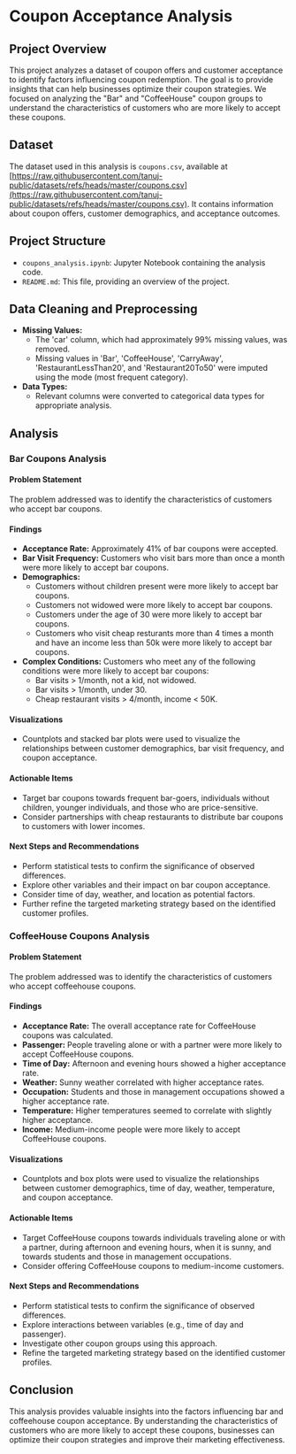 # Coupon Acceptance Analysis

## Project Overview

This project analyzes a dataset of coupon offers and customer acceptance to identify factors influencing coupon redemption. The goal is to provide insights that can help businesses optimize their coupon strategies. We focused on analyzing the "Bar" and "CoffeeHouse" coupon groups to understand the characteristics of customers who are more likely to accept these coupons.

## Dataset

The dataset used in this analysis is `coupons.csv`, available at [https://raw.githubusercontent.com/tanuj-public/datasets/refs/heads/master/coupons.csv](https://raw.githubusercontent.com/tanuj-public/datasets/refs/heads/master/coupons.csv). It contains information about coupon offers, customer demographics, and acceptance outcomes.

## Project Structure

* `coupons_analysis.ipynb`: Jupyter Notebook containing the analysis code.
* `README.md`: This file, providing an overview of the project.

## Data Cleaning and Preprocessing

* **Missing Values:**
    * The 'car' column, which had approximately 99% missing values, was removed.
    * Missing values in 'Bar', 'CoffeeHouse', 'CarryAway', 'RestaurantLessThan20', and 'Restaurant20To50' were imputed using the mode (most frequent category).
* **Data Types:**
    * Relevant columns were converted to categorical data types for appropriate analysis.

## Analysis

### Bar Coupons Analysis

#### Problem Statement

The problem addressed was to identify the characteristics of customers who accept bar coupons.

#### Findings

* **Acceptance Rate:** Approximately 41% of bar coupons were accepted.
* **Bar Visit Frequency:** Customers who visit bars more than once a month were more likely to accept bar coupons.
* **Demographics:**
    * Customers without children present were more likely to accept bar coupons.
    * Customers not widowed were more likely to accept bar coupons.
    * Customers under the age of 30 were more likely to accept bar coupons.
    * Customers who visit cheap resturants more than 4 times a month and have an income less than 50k were more likely to accept bar coupons.
* **Complex Conditions:** Customers who meet any of the following conditions were more likely to accept bar coupons:
    * Bar visits > 1/month, not a kid, not widowed.
    * Bar visits > 1/month, under 30.
    * Cheap restaurant visits > 4/month, income < 50K.

#### Visualizations

* Countplots and stacked bar plots were used to visualize the relationships between customer demographics, bar visit frequency, and coupon acceptance.

#### Actionable Items

* Target bar coupons towards frequent bar-goers, individuals without children, younger individuals, and those who are price-sensitive.
* Consider partnerships with cheap restaurants to distribute bar coupons to customers with lower incomes.

#### Next Steps and Recommendations

* Perform statistical tests to confirm the significance of observed differences.
* Explore other variables and their impact on bar coupon acceptance.
* Consider time of day, weather, and location as potential factors.
* Further refine the targeted marketing strategy based on the identified customer profiles.

### CoffeeHouse Coupons Analysis

#### Problem Statement

The problem addressed was to identify the characteristics of customers who accept coffeehouse coupons.

#### Findings

* **Acceptance Rate:** The overall acceptance rate for CoffeeHouse coupons was calculated.
* **Passenger:** People traveling alone or with a partner were more likely to accept CoffeeHouse coupons.
* **Time of Day:** Afternoon and evening hours showed a higher acceptance rate.
* **Weather:** Sunny weather correlated with higher acceptance rates.
* **Occupation:** Students and those in management occupations showed a higher acceptance rate.
* **Temperature:** Higher temperatures seemed to correlate with slightly higher acceptance.
* **Income:** Medium-income people were more likely to accept CoffeeHouse coupons.

#### Visualizations

* Countplots and box plots were used to visualize the relationships between customer demographics, time of day, weather, temperature, and coupon acceptance.

#### Actionable Items

* Target CoffeeHouse coupons towards individuals traveling alone or with a partner, during afternoon and evening hours, when it is sunny, and towards students and those in management occupations.
* Consider offering CoffeeHouse coupons to medium-income customers.

#### Next Steps and Recommendations

* Perform statistical tests to confirm the significance of observed differences.
* Explore interactions between variables (e.g., time of day and passenger).
* Investigate other coupon groups using this approach.
* Refine the targeted marketing strategy based on the identified customer profiles.

## Conclusion

This analysis provides valuable insights into the factors influencing bar and coffeehouse coupon acceptance. By understanding the characteristics of customers who are more likely to accept these coupons, businesses can optimize their coupon strategies and improve their marketing effectiveness.